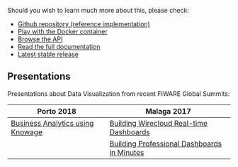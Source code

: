 Should you wish to learn much more about this, please check:

   - [Github repository (reference implementation)](https://github.com/Fiware/apps.Wirecloud)
   - [Play with the Docker container](https://hub.docker.com/r/fiware/wirecloud/)
   - [Browse the API](http://docs.fiwareapplicationmashup.apiary.io)
   - [Read the full documentation](http://wirecloud.readthedocs.org/en/latest/)
   - [Latest stable release](https://github.com/Fiware/apps.Wirecloud/releases/latest)

## Presentations

Presentations about Data Visualization from recent FIWARE Global Summits:

| Porto 2018 | Malaga 2017 |
|------------|-------------|
|[Business Analytics using Knowage](https://www.slideshare.net/FI-WARE/fiware-global-summit-business-intelligence-using-knowage-97030885)|[Building Wirecloud Real-time Dashboards](https://www.slideshare.net/FI-WARE/fiware-tech-summit-miguel-jimenez-building-realtime-dashboards-to-monitor-context)|
||[Building Professional Dashboards in Minutes](https://www.slideshare.net/FI-WARE/fiware-tech-summit-professional-dashboards-for-dummies)|
